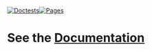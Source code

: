 [![Doctests](https://github.com/OneSparse/OneSparse/actions/workflows/test.yml/badge.svg)](https://github.com/OneSparse/OneSparse/actions/workflows/test.yml)[![Pages](https://github.com/OneSparse/OneSparse/actions/workflows/pages/pages-build-deployment/badge.svg)](https://github.com/OneSparse/OneSparse/actions/workflows/pages/pages-build-deployment)

# See the [Documentation](https://onesparse.github.io/OneSparse/) 
